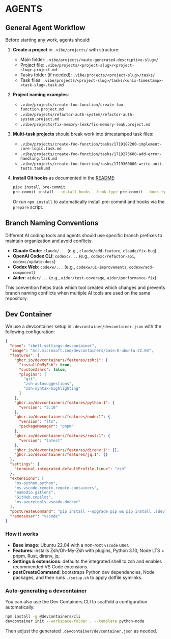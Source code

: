 # AGENTS

## General Agent Workflow

Before starting any work, agents should:

1. **Create a project** in `.vibe/projects/` with structure:
   - Main folder: `.vibe/projects/<auto-generated-descriptive-slug>/`
   - Project file: `.vibe/projects/<project-slug>/<project-slug>.project.md`
   - Tasks folder (if needed): `.vibe/projects/<project-slug>/tasks/`
   - Task files: `.vibe/projects/<project-slug>/tasks/<unix-timestamp>-<task-slug>.task.md`

2. **Project naming examples**:
   - `.vibe/projects/create-foo-function/create-foo-function.project.md`
   - `.vibe/projects/refactor-auth-system/refactor-auth-system.project.md`
   - `.vibe/projects/fix-memory-leak/fix-memory-leak.project.md`

3. **Multi-task projects** should break work into timestamped task files:
   - `.vibe/projects/create-foo-function/tasks/1719187200-implement-core-logic.task.md`
   - `.vibe/projects/create-foo-function/tasks/1719273600-add-error-handling.task.md`
   - `.vibe/projects/create-foo-function/tasks/1719360000-write-unit-tests.task.md`
4. **Install Git hooks** as documented in the [README](README.md#git-hooks):
   ```bash
   pipx install pre-commit
   pre-commit install --install-hooks --hook-type pre-commit --hook-type pre-push
   ```
   Or run `npm install` to automatically install pre-commit and hooks via the `prepare` script.

## Branch Naming Conventions

Different AI coding tools and agents should use specific branch prefixes to maintain organization and avoid conflicts:

- **Claude Code**: `claude/...` (e.g., `claude/add-feature`, `claude/fix-bug`)
- **OpenAI Codex CLI**: `codexc/...` (e.g., `codexc/refactor-api`, `codexc/update-docs`)
- **Codex Web**: `codexw/...` (e.g., `codexw/ui-improvements`, `codexw/add-component`)
- **Aider**: `aider/...` (e.g., `aider/test-coverage`, `aider/performance-fix`)

This convention helps track which tool created which changes and prevents branch naming conflicts when multiple AI tools are used on the same repository.

## Dev Container

We use a devcontainer setup in `.devcontainer/devcontainer.json` with the following configuration:

```json
{
  "name": "shell-settings-devcontainer",
  "image": "mcr.microsoft.com/devcontainers/base:0-ubuntu-22.04",
  "features": {
    "ghcr.io/devcontainers/features/zsh:1": {
      "installOhMyZsh": true,
      "customZshrc": false,
      "plugins": [
        "git",
        "zsh-autosuggestions",
        "zsh-syntax-highlighting"
      ]
    },
    "ghcr.io/devcontainers/features/python:1": {
      "version": "3.10"
    },
    "ghcr.io/devcontainers/features/node:1": {
      "version": "lts",
      "packageManager": "pnpm"
    },
    "ghcr.io/devcontainers/features/rust:1": {
      "version": "latest"
    },
    "ghcr.io/devcontainers/features/direnv:1": {},
    "ghcr.io/devcontainers/features/jq:1": {}
  },
  "settings": {
    "terminal.integrated.defaultProfile.linux": "zsh"
  },
  "extensions": [
    "ms-python.python",
    "ms-vscode-remote.remote-containers",
    "eamodio.gitlens",
    "GitHub.copilot",
    "ms-azuretools.vscode-docker"
  ],
  "postCreateCommand": "pip install --upgrade pip && pip install .[dev] && pnpm install && ./setup.sh",
  "remoteUser": "vscode"
}
```

### How it works

- **Base image**: Ubuntu 22.04 with a non-root `vscode` user.
- **Features**: installs Zsh/Oh-My-Zsh with plugins, Python 3.10, Node LTS + pnpm, Rust, direnv, jq.
- **Settings & extensions**: defaults the integrated shell to zsh and enables recommended VS Code extensions.
- **postCreateCommand**: bootstraps Python dev dependencies, Node packages, and then runs `./setup.sh` to apply dotfile symlinks.

### Auto-generating a devcontainer

You can also use the Dev Containers CLI to scaffold a configuration automatically:

```bash
npm install -g @devcontainers/cli
devcontainer init --workspace-folder . --template python-node
```

Then adjust the generated `.devcontainer/devcontainer.json` as needed.